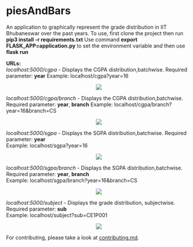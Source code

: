 # piesAndBars
An application to graphically represent the grade distribution in IIT Bhubaneswar over the past years. 
To use, first clone the project then run **pip3 install -r requirements.txt** 
Use command **export FLASK_APP=application.py** to set the environment variable and then use **flask run** 

**URLs:**</br>
*localhost:5000/cgpa* - Displays the CGPA distribution,batchwise. Required parameter: **year** 
Example: localhost/cgpa?year=16 
<p align="center"> 
<img src="https://user-images.githubusercontent.com/25523604/56133124-531c8300-5fa9-11e9-82c0-3d4279363629.png"></img>
</p>

*localhost:5000/cgpa/branch* - Displays the CGPA distribution,batchwise. Required parameter: **year**, **branch** 
Example: localhost/cgpa/branch?year=16&branch=CS</br>
<p align="center">
<img src="https://user-images.githubusercontent.com/25523604/56133646-87447380-5faa-11e9-802f-8aaed827a12c.png"></img>
</p>

*localhost:5000/sgpa* - Displays the SGPA distribution,batchwise. Required parameter: **year** </br>
Example: localhost/sgpa?year=16</br>
<p align="center">
<img src="https://user-images.githubusercontent.com/25523604/56133913-1c476c80-5fab-11e9-9669-9450dc75bd7e.png"></img>
</p>

*localhost:5000/sgpa/branch* - Displays the SGPA distribution,batchwise. Required parameter: **year**, **branch** </br>
Example: localhost/sgpa/branch?year=16&branch=CS</br>
<p align="center">
<img src="https://user-images.githubusercontent.com/25523604/56133775-e7d3b080-5faa-11e9-98da-a80104fc1ca7.png"></img>
</p>

*localhost:5000/subject* - Displays the grade distribution, subjectwise. Required parameter: **sub** </br>
Example: localhost/subject?sub=CE1P001</br>
<p align="center">
<img src="https://user-images.githubusercontent.com/25523604/56133997-4862ed80-5fab-11e9-94c5-5e36623fa6d8.png"></img>
</p>

For contributing, please take a look at <a href="https://github.com/dsciitbbs/piesAndBars/blob/master/contributing.md">contributing.md</a>.
